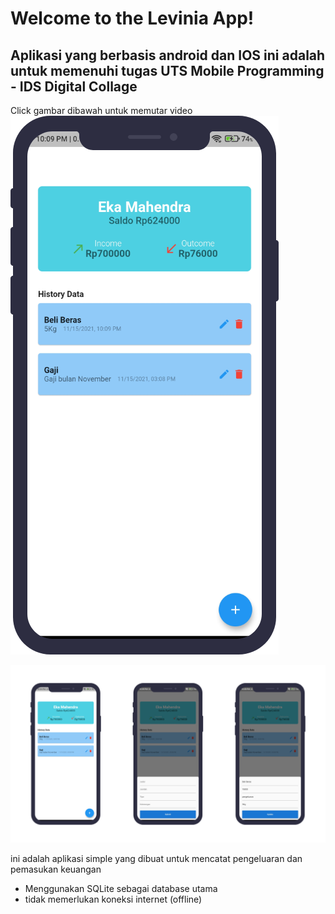 # **Welcome to the Levinia App!**

## Aplikasi yang berbasis android dan IOS ini adalah untuk  memenuhi tugas UTS Mobile Programming - IDS Digital Collage


Click gambar dibawah untuk memutar video
[![Watch the video](https://github.com/mahendra022/Levinia/blob/master/assets/mockup/Home.png)](https://youtu.be/6eekmRYjRQc)


![Screen](https://github.com/mahendra022/Levinia/blob/master/assets/mockup/mockup1.png)

ini adalah aplikasi simple yang dibuat untuk mencatat pengeluaran dan pemasukan keuangan

* Menggunakan SQLite sebagai database utama
* tidak memerlukan koneksi internet (offline)
